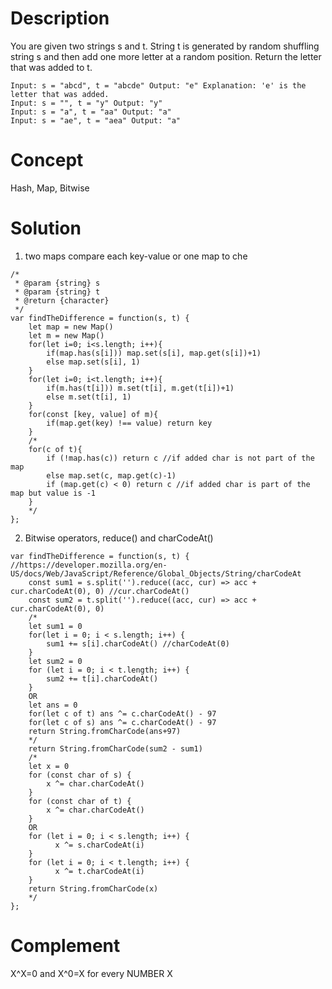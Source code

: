 # Description
You are given two strings s and t. String t is generated by random shuffling string s and then add one more letter at a random position. Return the letter that was added to t.
```
Input: s = "abcd", t = "abcde" Output: "e" Explanation: 'e' is the letter that was added.
Input: s = "", t = "y" Output: "y"
Input: s = "a", t = "aa" Output: "a"
Input: s = "ae", t = "aea" Output: "a"
```
# Concept
Hash, Map, Bitwise
# Solution
1. two maps compare each key-value or one map to che
```
/*
 * @param {string} s
 * @param {string} t
 * @return {character}
 */
var findTheDifference = function(s, t) {
    let map = new Map()
    let m = new Map()
    for(let i=0; i<s.length; i++){
        if(map.has(s[i])) map.set(s[i], map.get(s[i])+1)
        else map.set(s[i], 1)
    }
    for(let i=0; i<t.length; i++){
        if(m.has(t[i])) m.set(t[i], m.get(t[i])+1)
        else m.set(t[i], 1)
    }
    for(const [key, value] of m){
        if(map.get(key) !== value) return key
    }
    /*
    for(c of t){
        if (!map.has(c)) return c //if added char is not part of the map
        else map.set(c, map.get(c)-1)
        if (map.get(c) < 0) return c //if added char is part of the map but value is -1
    }
    */
};
```
2. Bitwise operators, reduce() and charCodeAt()
```
var findTheDifference = function(s, t) { //https://developer.mozilla.org/en-US/docs/Web/JavaScript/Reference/Global_Objects/String/charCodeAt
    const sum1 = s.split('').reduce((acc, cur) => acc + cur.charCodeAt(0), 0) //cur.charCodeAt()
    const sum2 = t.split('').reduce((acc, cur) => acc + cur.charCodeAt(0), 0)
    /*
    let sum1 = 0
    for(let i = 0; i < s.length; i++) {
        sum1 += s[i].charCodeAt() //charCodeAt(0)
    }
    let sum2 = 0
    for (let i = 0; i < t.length; i++) {
        sum2 += t[i].charCodeAt()
    }
    OR
    let ans = 0
    for(let c of t) ans ^= c.charCodeAt() - 97
    for(let c of s) ans ^= c.charCodeAt() - 97
    return String.fromCharCode(ans+97)
    */
    return String.fromCharCode(sum2 - sum1)
    /*
    let x = 0
    for (const char of s) {
        x ^= char.charCodeAt()
    }
    for (const char of t) {
        x ^= char.charCodeAt()
    }
    OR
    for (let i = 0; i < s.length; i++) {
    	  x ^= s.charCodeAt(i)
    }
    for (let i = 0; i < t.length; i++) {
    	  x ^= t.charCodeAt(i)
    }
    return String.fromCharCode(x)
    */
};
```
# Complement 
X^X=0 and X^0=X for every NUMBER X
